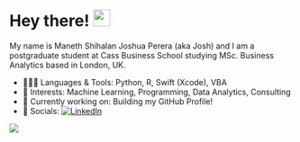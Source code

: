 # Hey there! <img src="https://raw.githubusercontent.com/MartinHeinz/MartinHeinz/master/wave.gif" width="30px">

My name is Maneth Shihalan Joshua Perera (aka Josh) and I am a postgraduate student at Cass Business School studying MSc. Business Analytics based in London, UK. 

- 👨🏽‍💻 Languages & Tools: Python, R, Swift (Xcode), VBA
- 🧐 Interests: Machine Learning, Programming, Data Analytics, Consulting
- 🔭 Currently working on: Building my GitHub Profile!
- 📱 Socials: [![LinkedIn][1.1]][1]


<!-- links to your social media accounts -->

[1]: https://www.linkedin.com/in/joshuaperera/

<!-- icons without padding -->

[1.1]: https://img.shields.io/badge/LinkedIn-0077B5?style=for-the-badge&logo=linkedin&logoColor=white


<!-- GitHub stats -->
<a href="https://github.com/msjperera/msjperera">
  <img align="center" src="https://github-readme-stats.vercel.app/api/top-langs/?username=msjperera&hide=java,html,tex&title_color=ffffff&text_color=c9cacc&icon_color=2bbc8a&bg_color=1d1f21" />
</a>

